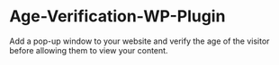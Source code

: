 # Age-Verification-WP-Plugin
Add a pop-up window to your website and verify the age of the visitor before allowing them to view your content.
